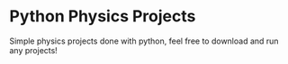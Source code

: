 # Python Physics Projects
Simple physics projects done with python, feel free to download and run any projects!